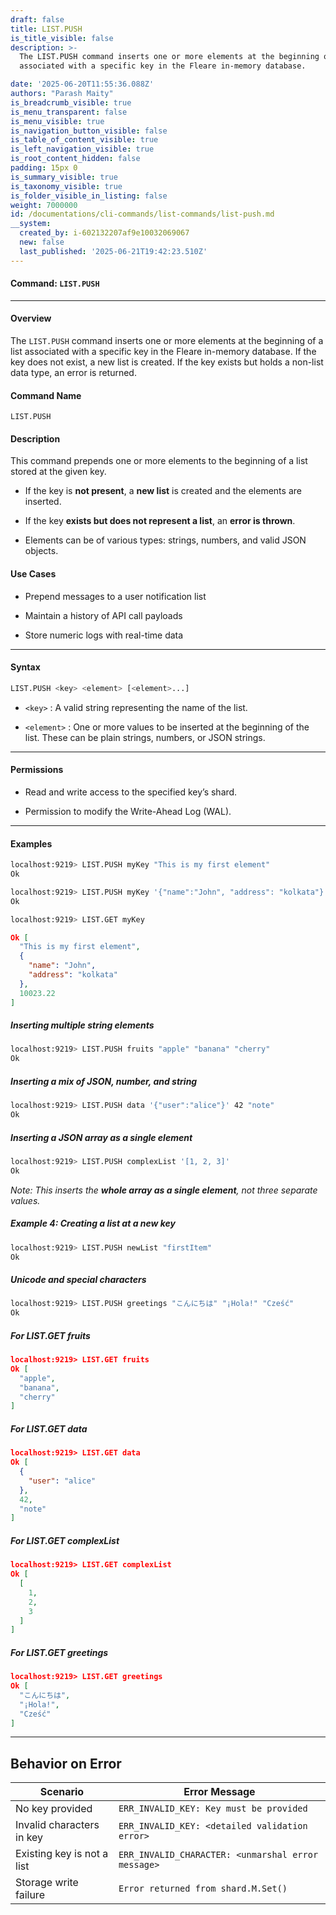```yaml
---
draft: false
title: LIST.PUSH
is_title_visible: false
description: >-
  The LIST.PUSH command inserts one or more elements at the beginning of a list
  associated with a specific key in the Fleare in-memory database.

date: '2025-06-20T11:55:36.088Z'
authors: "Parash Maity"
is_breadcrumb_visible: true
is_menu_transparent: false
is_menu_visible: true
is_navigation_button_visible: false
is_table_of_content_visible: true
is_left_navigation_visible: true
is_root_content_hidden: false
padding: 15px 0
is_summary_visible: true
is_taxonomy_visible: true
is_folder_visible_in_listing: false
weight: 7000000
id: /documentations/cli-commands/list-commands/list-push.md
__system:
  created_by: i-602132207af9e10032069067
  new: false
  last_published: '2025-06-21T19:42:23.510Z'
---
```

#### Command: `LIST.PUSH` 

***

#### Overview

The `LIST.PUSH` command inserts one or more elements at the beginning of a list associated with a specific key in the Fleare in-memory database. If the key does not exist, a new list is created. If the key exists but holds a non-list data type, an error is returned.

#### Command Name

 `LIST.PUSH` 

#### Description

This command prepends one or more elements to the beginning of a list stored at the given key.

* If the key is **not present**, a **new list** is created and the elements are inserted.

* If the key **exists but does not represent a list**, an **error is thrown**.

* Elements can be of various types: strings, numbers, and valid JSON objects.

#### Use Cases

* Prepend messages to a user notification list

* Maintain a history of API call payloads

* Store numeric logs with real-time data

***

#### Syntax

```bash 
LIST.PUSH <key> <element> [<element>...]
```

*  `<key>` : A valid string representing the name of the list.

*  `<element>` : One or more values to be inserted at the beginning of the list. These can be plain strings, numbers, or JSON strings.

***

#### Permissions

* Read and write access to the specified key’s shard.

* Permission to modify the Write-Ahead Log (WAL).

***

#### Examples

```bash 
localhost:9219> LIST.PUSH myKey "This is my first element"
Ok

localhost:9219> LIST.PUSH myKey '{"name":"John", "address": "kolkata"}' 10023.22
Ok
```

```bash 
localhost:9219> LIST.GET myKey
```

```json 
Ok [
  "This is my first element",
  {
    "name": "John",
    "address": "kolkata"
  },
  10023.22
]
```

##### Inserting multiple string elements

```bash 
localhost:9219> LIST.PUSH fruits "apple" "banana" "cherry"
Ok
```

##### Inserting a mix of JSON, number, and string

```bash 
localhost:9219> LIST.PUSH data '{"user":"alice"}' 42 "note"
Ok
```

##### Inserting a JSON array as a single element

```bash 
localhost:9219> LIST.PUSH complexList '[1, 2, 3]'
Ok
```

*Note: This inserts the **whole array as a single element**, not three separate values.*

##### Example 4: Creating a list at a new key

```bash 
localhost:9219> LIST.PUSH newList "firstItem"
Ok
```

##### Unicode and special characters

```bash 
localhost:9219> LIST.PUSH greetings "こんにちは" "¡Hola!" "Cześć"
Ok
```

##### For LIST.GET fruits

```json 
localhost:9219> LIST.GET fruits
Ok [
  "apple",
  "banana",
  "cherry"
]
```

##### For LIST.GET data

```json 
localhost:9219> LIST.GET data
Ok [
  {
    "user": "alice"
  },
  42,
  "note"
]
```

##### For LIST.GET complexList

```json 
localhost:9219> LIST.GET complexList
Ok [
  [
    1,
    2,
    3
  ]
]
```

##### For LIST.GET greetings

```json 
localhost:9219> LIST.GET greetings
Ok [
  "こんにちは",
  "¡Hola!",
  "Cześć"
]
```

***

## Behavior on Error

| Scenario                   | Error Message                                        |
| -------------------------- | ---------------------------------------------------- |
| No key provided            |  `ERR_INVALID_KEY: Key must be provided`             |
| Invalid characters in key  |  `ERR_INVALID_KEY: <detailed validation error>`      |
| Existing key is not a list |  `ERR_INVALID_CHARACTER: <unmarshal error message>`  |
| Storage write failure      |  `Error returned from shard.M.Set()`                 |

 
